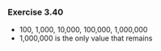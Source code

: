 ### Exercise 3.40
- 100, 1,000, 10,000, 100,000, 1,000,000
- 1,000,000 is the only value that remains
